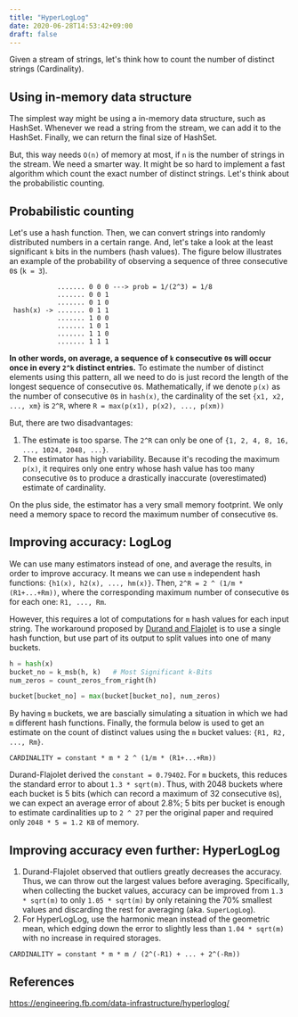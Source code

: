 ```yaml
---
title: "HyperLogLog"
date: 2020-06-28T14:53:42+09:00
draft: false
---
```


Given a stream of strings, let's think how to count the number of distinct strings (Cardinality).


## Using in-memory data structure

The simplest way might be using a in-memory data structure, such as HashSet. Whenever we read a string from the stream, we can add it to the HashSet. Finally, we can return the final size of HashSet.

But, this way needs `O(n)` of memory at most, if `n` is the number of strings in the stream. We need a smarter way. It might be so hard to implement a fast algorithm which count the exact number of distinct strings. Let's think about the probabilistic counting.


## Probabilistic counting

Let's use a hash function. Then, we can convert strings into randomly distributed numbers in a certain range. And, let's take a look at the least significant `k` bits in the numbers (hash values). The figure below illustrates an example of the probability of observing a sequence of three consecutive `0`s (`k = 3`).
```
            ....... 0 0 0 ---> prob = 1/(2^3) = 1/8
            ....... 0 0 1
            ....... 0 1 0
 hash(x) -> ....... 0 1 1
            ....... 1 0 0
            ....... 1 0 1
            ....... 1 1 0
            ....... 1 1 1
```

**In other words, on average, a sequence of `k` consecutive `0`s will occur once in every `2^k` distinct entries.** To estimate the number of distinct elements using this pattern, all we need to do is just record the length of the longest sequence of consecutive `0`s. Mathematically, if we denote `p(x)` as the number of consecutive `0`s in `hash(x)`, the cardinality of the set `{x1, x2, ..., xm}` is `2^R`, where `R = max(p(x1), p(x2), ..., p(xm))`

But, there are two disadvantages:
1. The estimate is too sparse. The `2^R` can only be one of `{1, 2, 4, 8, 16, ..., 1024, 2048, ...}`.
2. The estimator has high variability. Because it's recoding the maximum `p(x)`, it requires only one entry whose hash value has too many consecutive `0`s to produce a drastically inaccurate (overestimated) estimate of cardinality.

On the plus side, the estimator has a very small memory footprint. We only need a memory space to record the maximum number of consecutive `0`s. 


## Improving accuracy: LogLog

We can use many estimators instead of one, and average the results, in order to improve accuracy. It means we can use `m` independent hash functions: `{h1(x), h2(x), ..., hm(x)}`. Then, `2^R = 2 ^ (1/m * (R1+...+Rm))`, where the corresponding maximum number of consecutive `0`s for each one: `R1, ..., Rm`.

However, this requires a lot of computations for `m` hash values for each input string. The workaround proposed by [Durand and Flajolet](http://www.ic.unicamp.br/~celio/peer2peer/math/bitmap-algorithms/durand03loglog.pdf) is to use a single hash function, but use part of its output to split values into one of many buckets.

```python
h = hash(x)
bucket_no = k_msb(h, k)   # Most Significant k-Bits
num_zeros = count_zeros_from_right(h)

bucket[bucket_no] = max(bucket[bucket_no], num_zeros)
```

By having `m` buckets, we are bascially simulating a situation in which we had `m` different hash functions. Finally, the formula below is used to get an estimate on the count of distinct values using the `m` bucket values: `{R1, R2, ..., Rm}`.
```
CARDINALITY = constant * m * 2 ^ (1/m * (R1+...+Rm))
```
Durand-Flajolet derived the `constant = 0.79402`. For `m` buckets, this reduces the standard error to about `1.3 * sqrt(m)`. Thus, with 2048 buckets where each bucket is 5 bits (which can record a maximum of 32 consecutive `0`s), we can expect an average error of about 2.8%; 5 bits per bucket is enough to estimate cardinalities up to `2 ^ 27` per the original paper and required only `2048 * 5 = 1.2 KB` of memory.


## Improving accuracy even further: HyperLogLog

1. Durand-Flajolet observed that outliers greatly decreases the accuracy. Thus, we can throw out the largest values before averaging. Specifically, when collecting the bucket values, accuracy can be improved from `1.3 * sqrt(m)` to only `1.05 * sqrt(m)` by only retaining the 70% smallest values and discarding the rest for averaging (aka. `SuperLogLog`).
2. For HyperLogLog, use the harmonic mean instead of the geometric mean, which edging down the error to slightly less than `1.04 * sqrt(m)` with no increase in required storages.

```
CARDINALITY = constant * m * m / (2^(-R1) + ... + 2^(-Rm))
```

## References

https://engineering.fb.com/data-infrastructure/hyperloglog/
